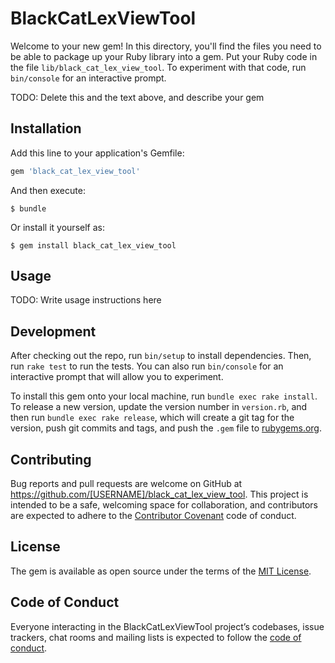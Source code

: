 # BlackCatLexViewTool

Welcome to your new gem! In this directory, you'll find the files you need to be able to package up your Ruby library into a gem. Put your Ruby code in the file `lib/black_cat_lex_view_tool`. To experiment with that code, run `bin/console` for an interactive prompt.

TODO: Delete this and the text above, and describe your gem

## Installation

Add this line to your application's Gemfile:

```ruby
gem 'black_cat_lex_view_tool'
```

And then execute:

    $ bundle

Or install it yourself as:

    $ gem install black_cat_lex_view_tool

## Usage

TODO: Write usage instructions here

## Development

After checking out the repo, run `bin/setup` to install dependencies. Then, run `rake test` to run the tests. You can also run `bin/console` for an interactive prompt that will allow you to experiment.

To install this gem onto your local machine, run `bundle exec rake install`. To release a new version, update the version number in `version.rb`, and then run `bundle exec rake release`, which will create a git tag for the version, push git commits and tags, and push the `.gem` file to [rubygems.org](https://rubygems.org).

## Contributing

Bug reports and pull requests are welcome on GitHub at https://github.com/[USERNAME]/black_cat_lex_view_tool. This project is intended to be a safe, welcoming space for collaboration, and contributors are expected to adhere to the [Contributor Covenant](http://contributor-covenant.org) code of conduct.

## License

The gem is available as open source under the terms of the [MIT License](https://opensource.org/licenses/MIT).

## Code of Conduct

Everyone interacting in the BlackCatLexViewTool project’s codebases, issue trackers, chat rooms and mailing lists is expected to follow the [code of conduct](https://github.com/[USERNAME]/black_cat_lex_view_tool/blob/master/CODE_OF_CONDUCT.md).
